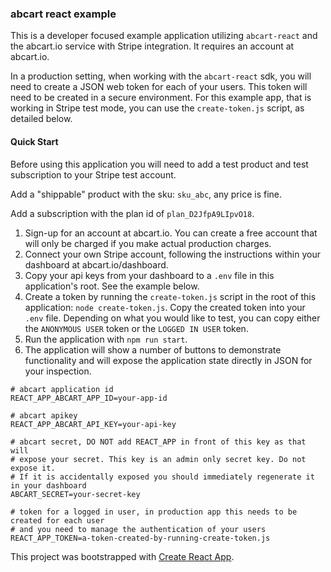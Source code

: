 ### abcart react example

This is a developer focused example application utilizing `abcart-react` and the abcart.io service with Stripe integration. It requires an account at abcart.io.

In a production setting, when working with the `abcart-react` sdk, you will need to create a JSON web token for each of your users. This token will need to be created in a secure environment. For this example app, that is working in Stripe test mode, you can use the `create-token.js` script, as detailed below.

#### Quick Start

Before using this application you will need to add a test product and test subscription to your Stripe test account.

Add a "shippable" product with the sku: `sku_abc`, any price is fine.

Add a subscription with the plan id of `plan_D2JfpA9LIpvO18`.

1.  Sign-up for an account at abcart.io. You can create a free account that will only be charged if you make actual production charges.
2.  Connect your own Stripe account, following the instructions within your dashboard at abcart.io/dashboard.
3.  Copy your api keys from your dashboard to a `.env` file in this application's root. See the example below.
4.  Create a token by running the `create-token.js` script in the root of this application: `node create-token.js`. Copy the created token into your `.env` file. Depending on what you would like to test, you can copy either the `ANONYMOUS USER` token or the `LOGGED IN USER` token.
5.  Run the application with `npm run start`.
6.  The application will show a number of buttons to demonstrate functionality and will expose the application state directly in JSON for your inspection.

```
# abcart application id
REACT_APP_ABCART_APP_ID=your-app-id

# abcart apikey
REACT_APP_ABCART_API_KEY=your-api-key

# abcart secret, DO NOT add REACT_APP in front of this key as that will
# expose your secret. This key is an admin only secret key. Do not expose it.
# If it is accidentally exposed you should immediately regenerate it in your dashboard
ABCART_SECRET=your-secret-key

# token for a logged in user, in production app this needs to be created for each user
# and you need to manage the authentication of your users
REACT_APP_TOKEN=a-token-created-by-running-create-token.js
```

This project was bootstrapped with [Create React App](https://github.com/facebookincubator/create-react-app).

